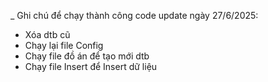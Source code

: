 _ Ghi chú để chạy thành công code update ngày 27/6/2025:
- Xóa dtb cũ
- Chạy lại file Config
- Chạy file đồ án để tạo mới dtb
- Chạy file Insert để Insert dữ liệu
